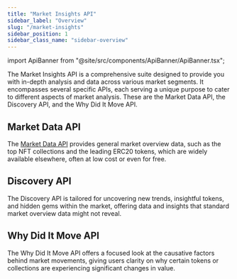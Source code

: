 ```yaml
---
title: "Market Insights API"
sidebar_label: "Overview"
slug: "/market-insights"
sidebar_position: 1
sidebar_class_name: "sidebar-overview"
---
```


import ApiBanner from "@site/src/components/ApiBanner/ApiBanner.tsx";

<ApiBanner />

The Market Insights API is a comprehensive suite designed to provide you with in-depth analysis and data across various market segments. It encompasses several specific APIs, each serving a unique purpose to cater to different aspects of market analysis. These are the Market Data API, the Discovery API, and the Why Did It Move API.

## Market Data API

The [Market Data API](/market-insights-api/reference/market-data-api/overview) provides general market overview data, such as the top NFT collections and the leading ERC20 tokens, which are widely available elsewhere, often at low cost or even for free.

## Discovery API

The Discovery API is tailored for uncovering new trends, insightful tokens, and hidden gems within the market, offering data and insights that standard market overview data might not reveal.

## Why Did It Move API

The Why Did It Move API offers a focused look at the causative factors behind market movements, giving users clarity on why certain tokens or collections are experiencing significant changes in value.
